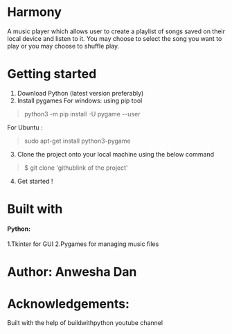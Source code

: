 # Harmony
A music player which allows user to create a playlist of songs saved on their local device and listen to it. You may choose to select the song you want to play or you may choose to shuffle play.


# Getting started
1. Download Python (latest version preferably)
2. Install pygames 
   For windows: using pip tool
  
  > python3 -m pip install -U pygame --user
   
   For Ubuntu :
   
  > sudo apt-get install python3-pygame
  
3. Clone the project onto your local machine using the below command
  > $ git clone 'githublink of the project'
4. Get started !

# Built with
#### Python:
1.Tkinter for GUI 
2.Pygames for managing music files

# Author: Anwesha Dan

# Acknowledgements: 
Built with the help of buildwithpython youtube channel



